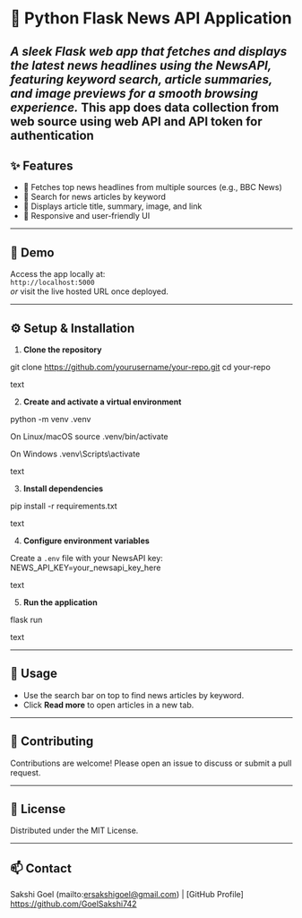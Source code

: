 # 📰 Python Flask News API Application

_A sleek Flask web app that fetches and displays the latest news headlines using the NewsAPI, featuring keyword search, article summaries, and image previews for a smooth browsing experience._
This app does data collection from web source using web API and API token for authentication
---

## ✨ Features

- 🔹 Fetches top news headlines from multiple sources (e.g., BBC News)  
- 🔹 Search for news articles by keyword  
- 🔹 Displays article title, summary, image, and link  
- 🔹 Responsive and user-friendly UI

---

## 🚀 Demo

Access the app locally at:  
`http://localhost:5000`  
_or_ visit the live hosted URL once deployed.

---

## ⚙️ Setup & Installation

1. **Clone the repository**

git clone https://github.com/yourusername/your-repo.git
cd your-repo

text

2. **Create and activate a virtual environment**

python -m venv .venv

On Linux/macOS
source .venv/bin/activate

On Windows
.venv\Scripts\activate

text

3. **Install dependencies**

pip install -r requirements.txt

text

4. **Configure environment variables**

Create a `.env` file with your NewsAPI key:
NEWS_API_KEY=your_newsapi_key_here

text

5. **Run the application**

flask run

text

---

## 🎯 Usage

- Use the search bar on top to find news articles by keyword.  
- Click **Read more** to open articles in a new tab.

---

## 🤝 Contributing

Contributions are welcome! Please open an issue to discuss or submit a pull request.

---

## 📄 License

Distributed under the MIT License.

---

## 📫 Contact

Sakshi Goel
(mailto:ersakshigoel@gmail.com) | [GitHub Profile]
https://github.com/GoelSakshi742
